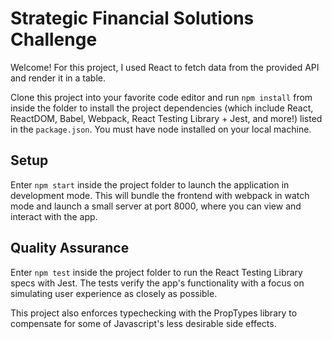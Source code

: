 # Strategic Financial Solutions Challenge
 Welcome! For this project, I used React to fetch data from the provided API and render it in a table.

 Clone this project into your favorite code editor and run `npm install` from inside the folder to install the project dependencies (which include React, ReactDOM, Babel, Webpack, React Testing Library + Jest, and more!) listed in the `package.json`. You must have node installed on your local machine.

 ## Setup
 Enter `npm start` inside the project folder to launch the application in development mode. This will bundle the frontend with webpack in watch mode and launch a small server at port 8000, where you can view and interact with the app.

 ## Quality Assurance
 Enter `npm test` inside the project folder to run the React Testing Library specs with Jest. The tests verify the app's functionality with a focus on simulating user experience as closely as possible.

 This project also enforces typechecking with the PropTypes library to compensate for some of Javascript's less desirable side effects.
